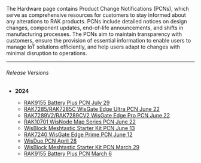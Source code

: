 <rk-head img="/assets/images/release-notes/Hardware.png"></rk-head>

The Hardware page contains Product Change Notifications (PCNs), which serve as comprehensive resources for customers to stay informed about any alterations to RAK products. PCNs include detailed notices on design changes, component updates, end-of-life announcements, and shifts in manufacturing processes. The PCNs aim to maintain transparency with customers, ensure the provision of essential information to enable users to manage IoT solutions efficiently, and help users adapt to changes with minimal disruption to operations.

---

###### Release Versions

- <b> 2024 </b>

    - [RAK9155 Battery Plus PCN July 29](https://downloads.rakwireless.com/PCN/Accessories/RAK9155%20Battery%20Plus/Product%20Change%20Notification-PCN20240722901_Battery%20Plus%20RAK9155%20Color%20Update-202408131724.pdf)
    - [RAK7285/RAK7285C WisGate Edge Ultra PCN June 22](https://downloads.rakwireless.com/PCN/WisGate/RAK7285-RAK7285C%20WisGate%20Edge%20Ultra/Product%20Change%20Notification-PCN20240622001_WisGate%20Edge%20Pro%20RAK7289%20and%20WisGate%20Edge%20Ultra%20Full-Duplex%20RAK7285%20Series%20Update%20N-Type%20Connector%20Holes%20Cap%20202406221348.pdf)
    - [RAK7289V2/RAK7289CV2 WisGate Edge Pro PCN June 22](https://downloads.rakwireless.com/PCN/WisGate/RAK7289V2-RAK7289CV2%20WisGate%20Edge%20Pro/Product%20Change%20Notification-PCN20240622001_WisGate%20Edge%20Pro%20RAK7289%20and%20WisGate%20Edge%20Ultra%20Full-Duplex%20RAK7285%20Series%20Update%20N-Type%20Connector%20Holes%20Cap%20202406221348.pdf)
    - [RAK10701 WisNode Map Series PCN June 22](https://downloads.rakwireless.com/PCN/WisNode/RAK10701/Product%20Change%20Notification-PCN20240622001_RAK10701%20Frequency%20Option%20Update-202406221624.pdf)
    - [WisBlock Meshtastic Starter Kit PCN June 13](https://downloads.rakwireless.com/PCN/WisBlock/Meshtastic%20Starter%20Kit/Product%20Change%20Notification-PCN20240613001_Meshtastic%20Starter%20Kit%20LoRa%20Antenna%20Update202406131559.pdf)
    - [RAK7240 WisGate Edge Prime PCN June 12](https://downloads.rakwireless.com/PCN/WisGate/RAK7240%20WisGate%20Edge%20Prime/Product%20Change%20Notification-PCN20240612001_WisGate%20Edge%20Prime%20RAK7240%20Update202406121408.pdf)
    - [WisDuo PCN April 28](https://downloads.rakwireless.com/PCN/WisDuo/Product%20Change%20Notification-PCN20240428001_WisDuo%20Frequency%20Option%20Update%20V2%20BG.pdf)
    - [WisBlock Meshtastic Starter Kit PCN March 29](https://downloads.rakwireless.com/PCN/WisBlock/Meshtastic%20Starter%20Kit/Product%20Change%20Notification-PCN202404261748_Meshtastic%20Starter%20Kit%20LoRa%20Antenna%20Update202404261748.pdf)
    - [RAK9155 Battery Plus PCN March 6](https://downloads.rakwireless.com/PCN/Accessories/RAK9155%20Battery%20Plus/Product%20Change%20Notice%20(PCN)-PCN202403081153_RAK9155%20Solar%20Panel%20Update.pdf)
